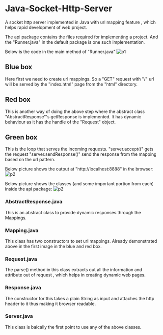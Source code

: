 # Java-Socket-Http-Server
A socket http server implemented in Java with url mapping feature , which helps rapid development of web project.

The api package contains the files required for implementing a project. And the "Runner.java" in the default package is one such implementation.

Below is the code in the main method of "Runner.java"
![p1](https://user-images.githubusercontent.com/20777854/40559964-25868914-6076-11e8-93f3-bbeaf21b3683.png)

## Blue box
Here first we need to create url mappings. So a "GET" request with "/" url will be served by the "index.html" page from the "html" directory.

## Red box
This is another way of doing the above step where the abstract class "AbstractResponse"'s getResponse is implemented. It has dynamic behaviour as it has the handle of the "Request" object. 

## Green box
This is the loop that serves the incoming requests.
"server.accept()" gets the request
"server.sendResponse()" send the response from the mapping based on the url pattern.

Below picture shows the output at "http://localhost:8888" in the browser:
![p2](https://user-images.githubusercontent.com/20777854/40560814-c76a1e1a-6078-11e8-821c-a2344e2ff445.png)

Below picture shows the classes (and some important portion from each) inside the api package:
![p2](https://user-images.githubusercontent.com/20777854/40561564-506c79cc-607b-11e8-9930-67782f491376.png)

### AbstractResponse.java
This is an abstract class to provide dynamic responses through the Mappings.

### Mapping.java
This class has two constructors to set url mappings. Already demonstrated above in the first image in the blue and red box.

### Request.java
The parse() method in this class extracts out all the information and attribute out of request , which helps in creating dynamic web pages.

### Response.java
The constructor for this takes a plain String as input and attaches the http header to it thus making it browser readable.

### Server.java
This class is baically the first point to use any of the above classes.

